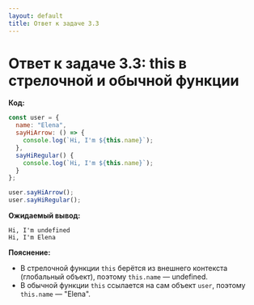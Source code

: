 ```yaml
---
layout: default
title: Ответ к задаче 3.3
---
```

# Ответ к задаче 3.3: this в стрелочной и обычной функции

**Код:**

```js
const user = {
  name: "Elena",
  sayHiArrow: () => {
    console.log(`Hi, I'm ${this.name}`);
  },
  sayHiRegular() {
    console.log(`Hi, I'm ${this.name}`);
  }
};

user.sayHiArrow();
user.sayHiRegular();
```

**Ожидаемый вывод:**

```
Hi, I'm undefined
Hi, I'm Elena
```

**Пояснение:**
- В стрелочной функции `this` берётся из внешнего контекста (глобальный объект), поэтому `this.name` — undefined.
- В обычной функции `this` ссылается на сам объект `user`, поэтому `this.name` — "Elena". 